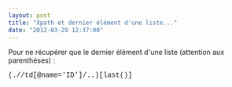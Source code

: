 ```yaml
---
layout: post
title: "Xpath et dernier élément d'une liste..."
date: "2012-03-29 12:37:00"
---
```

Pour ne récupérer que le dernier élément d'une liste (attention aux parenthèses) : 

<span style="font-family: &quot;Courier New&quot;,Courier,monospace;">(.//td[@name='ID']/..)[last()]</span>
